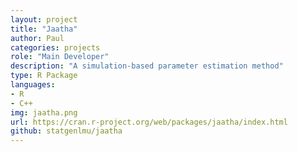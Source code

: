 ```yaml
---
layout: project
title: "Jaatha"
author: Paul
categories: projects
role: "Main Developer"
description: "A simulation-based parameter estimation method"
type: R Package
languages:
- R
- C++
img: jaatha.png
url: https://cran.r-project.org/web/packages/jaatha/index.html
github: statgenlmu/jaatha
---
```


